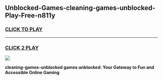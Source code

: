 
## Unblocked-Games-cleaning-games-unblocked-Play-Free-n811y
<h3>
<a href="https://premium76.site?title=cleaning-games-unblocked&ref=21A">CLICK TO PLAY</a></h3>
<hr>

<h3>
<a href="https://premium76.site?title=cleaning-games-unblocked&ref=21A">CLICK 2 PLAY</a>
  
</h3>

<a href="https://premium76.site?title=cleaning-games-unblocked&ref=21A"><img src="https://clearcache.store/games.png"></a>


**cleaning-games-unblocked games unblocked: Your Gateway to Fun and Accessible Online Gaming**
